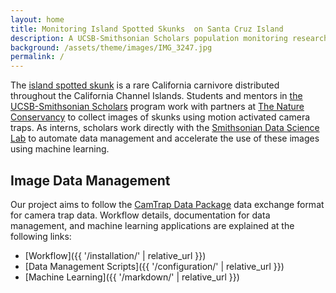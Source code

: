 ```yaml
---
layout: home
title: Monitoring Island Spotted Skunks  on Santa Cruz Island
description: A UCSB-Smithsonian Scholars population monitoring research project
background: /assets/theme/images/IMG_3247.jpg
permalink: /
---
```


The [island spotted skunk](https://www.islandspottedskunk.com/) is a rare California carnivore distributed throughout the California Channel Islands. Students and mentors in [the UCSB-Smithsonian Scholars](https://oep.ucsb.edu/programs/smithsonian-scholars-program) program work with partners at [The Nature Conservancy](https://www.nature.org/en-us/get-involved/how-to-help/places-we-protect/santa-cruz-island-california/) to collect images of skunks using motion activated camera traps. As interns, scholars work directly with the [Smithsonian Data Science Lab](https://datascience.si.edu/) to automate data management and accelerate the use of these images using machine learning. 

## Image Data Management

Our project aims to follow the [CamTrap Data Package](https://tdwg.github.io/camtrap-dp/) data exchange format for camera trap data. Workflow details, documentation for data management, and machine learning applications are explained at the following links:

- [Workflow]({{ '/installation/' | relative_url }})
- [Data Management Scripts]({{ '/configuration/' | relative_url }})
- [Machine Learning]({{ '/markdown/' | relative_url }})

